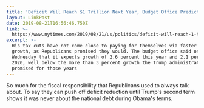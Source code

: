 ```yaml
---
title: 'Deficit Will Reach $1 Trillion Next Year, Budget Office Predicts'
layout: LinkPost
date: 2019-08-21T16:56:46.750Z
link: >-
  https://www.nytimes.com/2019/08/21/us/politics/deficit-will-reach-1-trillion-next-year-budget-office-predicts.html
excerpt: >-
  His tax cuts have not come close to paying for themselves via faster economic
  growth, as Republicans promised they would. The budget office said on
  Wednesday that it expects growth of 2.6 percent this year and 2.1 percent in
  2020, well below the more than 3 percent growth the Trump administration has
  promised for those years
---
```

So much for the fiscal responsibility that Republicans used to always talk about. To say they can push off deficit reduction until Trump's second term shows it was never about the national debt during Obama's terms.
